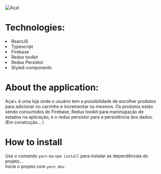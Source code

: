 ![Açai](https://user-images.githubusercontent.com/55575751/147957171-5714e003-1fd7-4abb-abc0-9df8206b9dcd.png)

<h1> Technologies: </h1>

<li> ReactJS </li>
<li> Typescript </li>
<li> Firebase</li>
<li> Redux toolkit</li>
<li> Redux Persistor </li>
<li> Styled-components </li>
 
<h1>About the application: </h1>

<p>

Açai+ é uma loja onde o usuário tem a possibilidade de escolher produtos para adicionar no carrinho e incrementar os mesmos. Os produtos estão sendo consumidos do Firebase, Redux toolkit para maninupação de estados na aplicação, e o redux persistor para a persistência dos dados. (Em construção... )

</p>

<h1> How to install </h1>
<p>

Use o comando `yarn` ou `npm install` para instalar as dependências do projeto...<br/>
Inicie o projeto com `yarn dev`.<br/>

</p>
